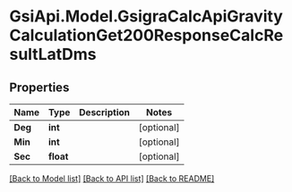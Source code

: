 # GsiApi.Model.GsigraCalcApiGravityCalculationGet200ResponseCalcResultLatDms

## Properties

Name | Type | Description | Notes
------------ | ------------- | ------------- | -------------
**Deg** | **int** |  | [optional] 
**Min** | **int** |  | [optional] 
**Sec** | **float** |  | [optional] 

[[Back to Model list]](../README.md#documentation-for-models) [[Back to API list]](../README.md#documentation-for-api-endpoints) [[Back to README]](../README.md)

